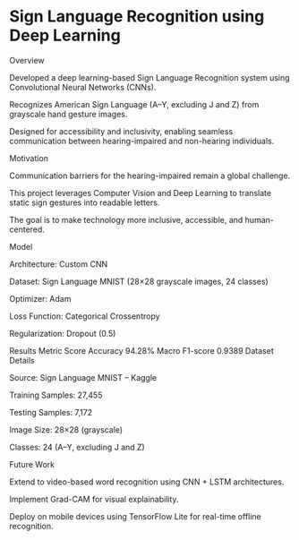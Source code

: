 #  Sign Language Recognition using Deep Learning


 Overview

Developed a deep learning-based Sign Language Recognition system using Convolutional Neural Networks (CNNs).

Recognizes American Sign Language (A–Y, excluding J and Z) from grayscale hand gesture images.

Designed for accessibility and inclusivity, enabling seamless communication between hearing-impaired and non-hearing individuals.

 Motivation

Communication barriers for the hearing-impaired remain a global challenge.

This project leverages Computer Vision and Deep Learning to translate static sign gestures into readable letters.

The goal is to make technology more inclusive, accessible, and human-centered.

 Model

Architecture: Custom CNN

Dataset: Sign Language MNIST (28×28 grayscale images, 24 classes)

Optimizer: Adam

Loss Function: Categorical Crossentropy

Regularization: Dropout (0.5)

 Results
Metric	Score
Accuracy	94.28%
Macro F1-score	0.9389
 Dataset Details

Source: Sign Language MNIST – Kaggle

Training Samples: 27,455

Testing Samples: 7,172

Image Size: 28×28 (grayscale)

Classes: 24 (A–Y, excluding J and Z)

 Future Work

Extend to video-based word recognition using CNN + LSTM architectures.

Implement Grad-CAM for visual explainability.

Deploy on mobile devices using TensorFlow Lite for real-time offline recognition.
